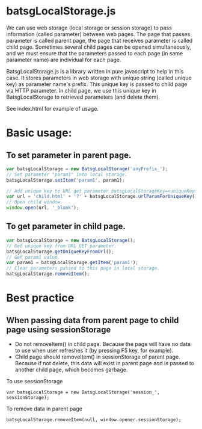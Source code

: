# batsgLocalStorage.js

We can use web storage (local storage or session storage) to pass information (called parameter) between web pages.
The page that passes parameter is called parent page, the page that receives parameter is called child page.
Sometimes several child pages can be opened simultaneously, and we must ensure that the parameters passed to each page (in same parameter name) are individual for each page.

BatsgLocalStorage.js is a library written in pure javascript to help in this case.
It stores parameters in web storage with unique string (called unique key) as parameter name's prefix.
This unique key is passed to child page via HTTP parameter.
In child page, we use this unique key in BatsgLocalStorage to retrieved parameters (and delete them).

See index.html for example of usage.

# Basic usage:

## To set parameter in parent page.
```javascript
var batsgLocalStorage = new BatsgLocalStorage('anyPrefix_');
// Set parameter "param1" into local storage.
batsgLocalStorage.setItem('param1', param1);

// Add unique key to URL get parameter batsgLocalStorageKey=<uniqueKey>.
var url = 'child.html' + '?' + batsgLocalStorage.urlParamForUniqueKey();
// Open child window.
window.open(url, '_blank');
```

## To get parameter in child page.
```javascript
var batsgLocalStorage = new BatsgLocalStorage();
// Get unique key from URL GET parameter.
batsgLocalStorage.getUniqueKeyFromUrl();
// Get param1 value.
var param1 = batsgLocalStorage.getItem('param1');
// Clear parameters passed to this page in local storage.
batsgLocalStorage.removeItem();
```

# Best practice

## When passing data from parent page to child page using sessionStorage

* Do not removeItem() in child page.
Because the page will have no data to use when user refreshes it (by pressing F5 key, for example).
* Child page should removeItem() in sessionStorage of parent page.
Because if not delete, this data will exist in parent page and is passed to another child page, which becomes garbage.

To use sessionStorage
```
var batsgLocalStorage = new BatsgLocalStorage('session_', sessionStorage);
```

To remove data in parent page
```
batsgLocalStorage.removeItem(null, window.opener.sessionStorage);
```
